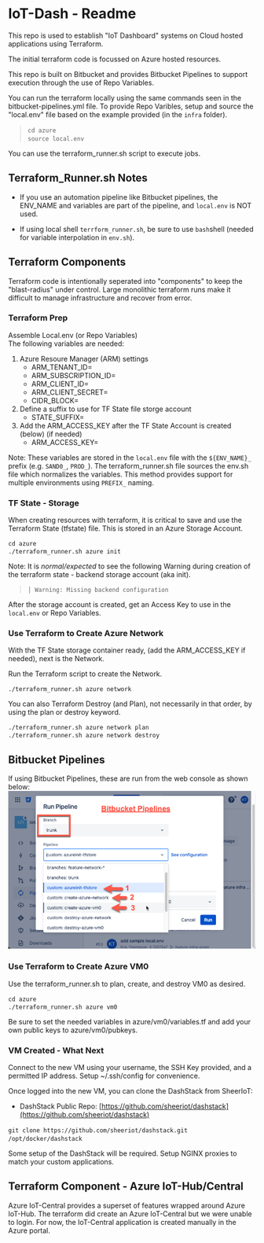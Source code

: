 # IoT-Dash - Readme

This repo is used to establish "IoT Dashboard" systems on Cloud hosted applications using Terraform.

The initial terraform code is focussed on Azure hosted resources.

This repo is built on Bitbucket and provides Bitbucket Pipelines to support execution through the use of Repo Variables.

You can run the terraform locally using the same commands seen in the bitbucket-pipelines.yml file. To provide Repo Varibles, setup and source the "local.env" file based on the example provided (in the `infra` folder).

> `cd azure`\
> `source local.env`

You can use the terraform_runner.sh script to execute jobs.

## Terraform_Runner.sh Notes

* If you use an automation pipeline like Bitbucket pipelines, the ENV_NAME and variables are part of the pipeline, and `local.env` is NOT used.

* If using local shell `terrform_runner.sh`, be sure to use `bash`shell (needed for variable interpolation in `env.sh`).

## Terraform Components

Terraform code is intentionally seperated into "components" to keep the "blast-radius" under control. Large monolithic terraform runs make it difficult to manage infrastructure and recover from error.

### Terraform Prep

Assemble Local.env (or Repo Variables)\
The following variables are needed:

1. Azure Resoure Manager (ARM) settings
   * ARM_TENANT_ID=
   * ARM_SUBSCRIPTION_ID=
   * ARM_CLIENT_ID=
   * ARM_CLIENT_SECRET=
   * CIDR_BLOCK=
1. Define a suffix to use for TF State file storge account
   * STATE_SUFFIX=
1. Add the ARM_ACCESS_KEY after the TF State Account is created (below) (if needed)
   * ARM_ACCESS_KEY=

Note: These variables are stored in the `local.env` file with the `${ENV_NAME}_` prefix (e.g. `SAND0_`, `PROD_`). The terraform_runner.sh file sources the env.sh file which normalizes the variables. This method provides support for multiple environments using `PREFIX_` naming.

### TF State - Storage

When creating resources with terraform, it is critical to save and use the Terraform State (tfstate) file. This is stored in an Azure Storage Account.

```shell
cd azure
./terraform_runner.sh azure init
```

Note: It is *normal/expected* to see the following Warning during creation of the terraform state - backend storage account (aka init).

> ```shell
> │ Warning: Missing backend configuration
> ```

After the storage account is created, get an Access Key to use in the `local.env` or Repo Variables.

### Use Terraform to Create Azure Network

With the TF State storage container ready, (add the ARM_ACCESS_KEY if needed), next is the Network.

Run the Terraform script to create the Network.

```shell
./terraform_runner.sh azure network
```

You can also Terraform Destroy (and Plan), not necessarily in that order, by using the plan or destroy keyword.

```shell
./terraform_runner.sh azure network plan
./terraform_runner.sh azure network destroy
```

## Bitbucket Pipelines

If using Bitbucket Pipelines, these are run from the web console as shown below:
![bitbucket-pipelines.yml](iac-123.png)

### Use Terraform to Create Azure VM0

Use the terraform_runner.sh to plan, create, and destroy VM0 as desired.

```shell
cd azure
./terraform_runner.sh azure vm0
```

Be sure to set the needed variables in azure/vm0/variables.tf and add your own public keys to azure/vm0/pubkeys.

### VM Created - What Next

Connect to the new VM using your username, the SSH Key provided, and a permitted IP address. 
Setup ~/.ssh/config for convenience.

Once logged into the new VM, you can clone the DashStack from SheerIoT:

* DashStack Public Repo: [https://github.com/sheeriot/dashstack](https://github.com/sheeriot/dashstack)

`git clone https://github.com/sheeriot/dashstack.git /opt/docker/dashstack`

Some setup of the DashStack will be required. Setup NGINX proxies to match your custom applications.

## Terraform Component - Azure IoT-Hub/Central

Azure IoT-Central provides a superset of features wrapped around Azure IoT-Hub. The terraform did create an Azure IoT-Central but we were unable to login. For now, the IoT-Central application is created manually in the Azure portal.
